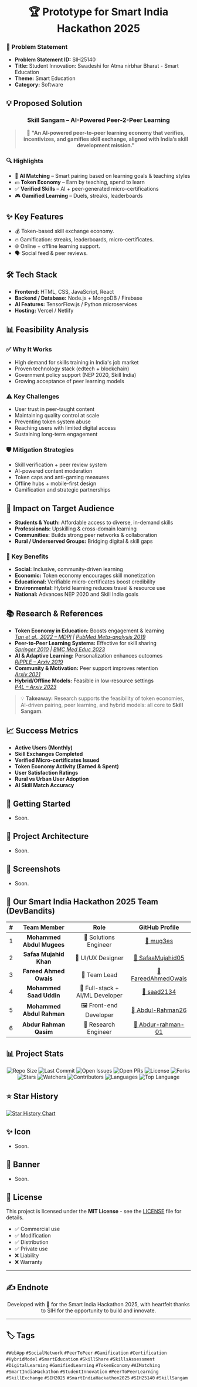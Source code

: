 <h1 align="center">🏆 Prototype for Smart India Hackathon 2025</h1>

### 🎯 Problem Statement

- **Problem Statement ID:** SIH25140  
- **Title:** Student Innovation: Swadeshi for Atma nirbhar Bharat - Smart Education  
- **Theme:** Smart Education  
- **Category:** Software



## 💡 Proposed Solution

<h3 align="center">Skill Sangam – AI-Powered Peer-2-Peer Learning</h3>

> <p align="center">🚨 <strong>"An AI-powered peer-to-peer learning economy that verifies, incentivizes, and gamifies skill exchange, aligned with India’s skill development mission."</strong></p>




### 🔍 Highlights

- 🤖 **AI Matching** – Smart pairing based on learning goals & teaching styles  
- 💵 **Token Economy** – Earn by teaching, spend to learn  
- ✅ **Verified Skills** – AI + peer-generated micro-certifications  
- 🎮 **Gamified Learning** – Duels, streaks, leaderboards  



## ✨ Key Features

- 💰 Token-based skill exchange economy.
- 🔥 Gamification: streaks, leaderboards, micro-certificates. 
- 🌐 Online + offline learning support.  
- 🗣️ Social feed & peer reviews.  



## 🛠️ Tech Stack

- **Frontend:** HTML, CSS, JavaScript, React  
- **Backend / Database:** Node.js + MongoDB / Firebase  
- **AI Features:** TensorFlow.js / Python microservices  
- **Hosting:** Vercel / Netlify  



## 📊 Feasibility Analysis

### ✅ **Why It Works**
- High demand for skills training in India's job market
- Proven technology stack (edtech + blockchain)
- Government policy support (NEP 2020, Skill India)
- Growing acceptance of peer learning models

### ⚠️ **Key Challenges**
- User trust in peer-taught content
- Maintaining quality control at scale
- Preventing token system abuse
- Reaching users with limited digital access
- Sustaining long-term engagement

### 🛡️ **Mitigation Strategies**
- Skill verification + peer review system
- AI-powered content moderation
- Token caps and anti-gaming measures
- Offline hubs + mobile-first design
- Gamification and strategic partnerships





## 🎯 Impact on Target Audience
- **Students & Youth:** Affordable access to diverse, in-demand skills  
- **Professionals:** Upskilling & cross-domain learning  
- **Communities:** Builds strong peer networks & collaboration  
- **Rural / Underserved Groups:** Bridging digital & skill gaps  

### 🎁 Key Benefits
- **Social:** Inclusive, community-driven learning  
- **Economic:** Token economy encourages skill monetization  
- **Educational:** Verifiable micro-certificates boost credibility  
- **Environmental:** Hybrid learning reduces travel & resource use  
- **National:** Advances NEP 2020 and Skill India goals  




## 📚 Research & References

- **Token Economy in Education:** Boosts engagement & learning  
  *[Tan et al., 2022 – MDPI](https://www.mdpi.com/2071-1050/14/2/716) | [PubMed Meta-analysis 2019](https://pubmed.ncbi.nlm.nih.gov/34784784/)*  
- **Peer-to-Peer Learning Systems:** Effective for skill sharing  
  *[Springer 2010](https://link.springer.com/article/10.1007/s11280-010-0086-0) | [BMC Med Educ 2023](https://bmcmededuc.biomedcentral.com/articles/10.1186/s12909-023-04268-3)*  
- **AI & Adaptive Learning:** Personalization enhances outcomes  
  *[RiPPLE – Arxiv 2019](https://arxiv.org/abs/1910.05522)*  
- **Community & Motivation:** Peer support improves retention  
  *[Arxiv 2021](https://arxiv.org/abs/2107.07385)*  
- **Hybrid/Offline Models:** Feasible in low-resource settings  
  *[P4L – Arxiv 2023](https://arxiv.org/abs/2302.13438)*  

> 💡 **Takeaway:** Research supports the feasibility of token economies, AI-driven pairing, peer learning, and hybrid models: all core to **Skill Sangam**.


## 📈 Success Metrics

- **Active Users (Monthly)**
- **Skill Exchanges Completed**
- **Verified Micro-certificates Issued**
- **Token Economy Activity (Earned & Spent)**
- **User Satisfaction Ratings**
- **Rural vs Urban User Adoption**
- **AI Skill Match Accuracy**





## 🚀 Getting Started
* Soon. 

## 📁 Project Architecture
* Soon.

## 📱 Screenshots
* Soon.





## 👥 Our Smart India Hackathon 2025 Team (DevBandits)

<div align="center">

|  #  |     Team Member      |              Role              | GitHub Profile |
| :-: | :------------------: | :----------------------------: | :-----------------------------------------------------------------------------------------------------------------------------: |
|  1  | **Mohammed Abdul Mugees** | 💼 Solutions Engineer               | [🔗 mug3es](https://github.com/mug3es) |
|  2  | **Safaa Mujahid Khan**    | 🎨 UI/UX Designer                   | [🔗 SafaaMujahid05](https://github.com/SafaaMujahid05) |
|  3  | **Fareed Ahmed Owais**    | 🎯 Team Lead                        | [🔗 FareedAhmedOwais](https://github.com/FareedAhmedOwais) |
|  4  | **Mohammed Saad Uddin**   | 🚀 Full-stack + AI/ML Developer     | [🔗 saad2134](https://github.com/saad2134) |
|  5  | **Mohammed Abdul Rahman** | 🖼️ Front-end Developer             | [🔗 Abdul-Rahman26](https://github.com/Abdul-Rahman26) |
|  6  | **Abdur Rahman Qasim**    | 🔎 Research Engineer                | [🔗 Abdur-rahman-01](https://github.com/Abdur-rahman-01) |

</div>




## 📊 **Project Stats**

<div align="center">
  
![Repo Size](https://img.shields.io/github/repo-size/saad2134/sih2025)
![Last Commit](https://img.shields.io/github/last-commit/saad2134/sih2025)
![Open Issues](https://img.shields.io/github/issues/saad2134/sih2025)
![Open PRs](https://img.shields.io/github/issues-pr/saad2134/sih2025)
![License](https://img.shields.io/github/license/saad2134/sih2025)
![Forks](https://img.shields.io/github/forks/saad2134/sih2025?style=social)
![Stars](https://img.shields.io/github/stars/saad2134/sih2025?style=social)
![Watchers](https://img.shields.io/github/watchers/saad2134/sih2025?style=social)
![Contributors](https://img.shields.io/github/contributors/saad2134/sih2025)
![Languages](https://img.shields.io/github/languages/count/saad2134/sih2025)
![Top Language](https://img.shields.io/github/languages/top/saad2134/sih2025)

</div>

## ⭐ Star History

<a href="https://www.star-history.com/#saad2134/sih2025&Date">
 <picture>
   <source media="(prefers-color-scheme: dark)" srcset="https://api.star-history.com/svg?repos=saad2134/sih2025&type=Date&theme=dark" />
   <source media="(prefers-color-scheme: light)" srcset="https://api.star-history.com/svg?repos=saad2134/sih2025&type=Date" />
   <img alt="Star History Chart" src="https://api.star-history.com/svg?repos=saad2134/sih2025&type=Date" />
 </picture>
</a>


## ✨ Icon

- Soon.


## 🔰 Banner

- Soon.

## 📄 License

This project is licensed under the **MIT License** - see the [LICENSE](LICENSE) file for details.

- ✅ Commercial use
- ✅ Modification
- ✅ Distribution
- ✅ Private use
- ❌ Liability
- ❌ Warranty

---

## ✍️ Endnote
<p align="center">Developed with 💖 for the Smart India Hackathon 2025, with heartfelt thanks to SIH for the opportunity to build and innovate.</p>

---

## 🏷 Tags  

`#WebApp` `#SocialNetwork` `#PeerToPeer` `#Gamification` `#Certification` `#HybridModel` `#SmartEducation` `#SkillShare` `#SkillsAssessment` `#DigitalLearning` `#GamifiedLearning` `#TokenEconomy` `#AIMatching` `#SmartIndiaHackathon` `#StudentInnovation` `#PeerToPeerLearning` `#SkillExchange` `#SIH2025` `#SmartIndiaHackathon2025` `#SIH25140` `#SkillSangam`

